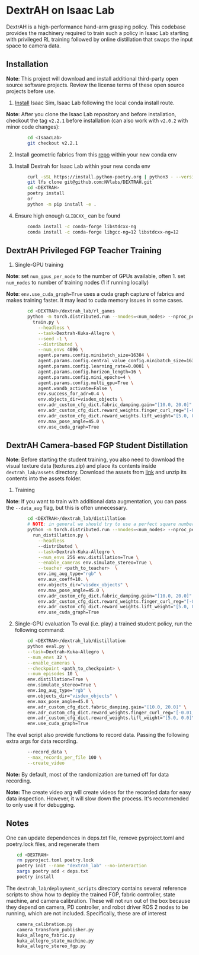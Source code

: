 # DextrAH on Isaac Lab

DextrAH is a high-performance hand-arm grasping policy. This codebase provides the machinery required to train such a policy in Isaac Lab starting with privileged RL training followed by online distillation that swaps the input space to camera data.

## Installation
**Note**: This project will download and install additional third-party open source software projects. Review the license terms of these open source projects before use.

1. [Install](https://isaac-sim.github.io/IsaacLab/main/source/setup/installation/pip_installation.html) Isaac Sim, Isaac Lab following the local conda install route.

**Note**: After you clone the Isaac Lab repository and before installation, checkout the tag `v2.2.1` before installation (can also work with `v2.0.2` with minor code changes):
```bash
        cd <IsaacLab>
        git checkout v2.2.1
```
2. Install geometric fabrics from this [repo](https://github.com/NVlabs/FABRICS) within your new conda env

3. Install Dextrah for Isaac Lab within your new conda env
```bash
        curl -sSL https://install.python-poetry.org | python3 - --version 1.8.3
        git lfs clone git@github.com:NVlabs/DEXTRAH.git
        cd <DEXTRAH>
        poetry install
        or
        python -m pip install -e .
```
4. Ensure high enough `GLIBCXX_` can be found
```bash
        conda install -c conda-forge libstdcxx-ng
        conda install -c conda-forge libgcc-ng=12 libstdcxx-ng=12
```

## DextrAH Privileged FGP Teacher Training
1. Single-GPU training

**Note**: set `num_gpus_per_node` to the number of GPUs available, often 1. set `num_nodes` to number of training nodes (1 if running locally)

**Note**: `env.use_cuda_graph=True` uses a cuda graph capture of fabrics and makes training faster. It may lead to cuda memory issues in some cases.
```bash
        cd <DEXTRAH>/dextrah_lab/rl_games
        python -m torch.distributed.run --nnodes=<num_nodes> --nproc_per_node=<num_gpus_per_node>\
          train.py \
            --headless \
            --task=Dextrah-Kuka-Allegro \
            --seed -1 \
            --distributed \
            --num_envs 4096 \
            agent.params.config.minibatch_size=16384 \
            agent.params.config.central_value_config.minibatch_size=16384 \
            agent.params.config.learning_rate=0.0001 \
            agent.params.config.horizon_length=16 \
            agent.params.config.mini_epochs=4 \
            agent.params.config.multi_gpu=True \
            agent.wandb_activate=False \
            env.success_for_adr=0.4 \
            env.objects_dir=visdex_objects \
            env.adr_custom_cfg_dict.fabric_damping.gain="[10.0, 20.0]" \
            env.adr_custom_cfg_dict.reward_weights.finger_curl_reg="[-0.01, -0.01]" \
            env.adr_custom_cfg_dict.reward_weights.lift_weight="[5.0, 0.0]" \
            env.max_pose_angle=45.0 \
            env.use_cuda_graph=True
```
## DextrAH Camera-based FGP Student Distillation
**Note**: Before starting the student training, you also need to download the visual texture data (textures.zip) and place its contents inside `dextrah_lab/assets` directory. Download the assets from [link](https://huggingface.co/datasets/nvidia/dextrah_textures/blob/main/textures.zip) and unzip its contents into the assets folder.

1. Training

**Note**: If you want to train with additional data augmentation, you can pass the `--data_aug` flag, but this is often unnecessary.
```bash
        cd <DEXTRAH>/dextrah_lab/distillation
        # NOTE: in general we should try to use a perfect square number of tiles
        python -m torch.distributed.run --nnodes=<num_nodes> --nproc_per_node=<num_gpus_per_node> \
          run_distillation.py \
            --headless
            --distributed \
            --task=Dextrah-Kuka-Allegro \
            --num_envs 256 env.distillation=True \
            --enable_cameras env.simulate_stereo=True \
            --teacher <path_to_teacher>  \
            env.img_aug_type="rgb" \
            env.aux_coeff=10. \
            env.objects_dir="visdex_objects" \
            env.max_pose_angle=45.0 \
            env.adr_custom_cfg_dict.fabric_damping.gain="[10.0, 20.0]" \
            env.adr_custom_cfg_dict.reward_weights.finger_curl_reg="[-0.01, -0.01]" \
            env.adr_custom_cfg_dict.reward_weights.lift_weight="[5.0, 0.0]" \
            env.use_cuda_graph=True
```

2. Single-GPU evaluation
To eval (i.e. play) a trained student policy, run the following command:
```bash
        cd <DEXTRAH>/dextrah_lab/distillation
        python eval.py \
        --task=Dextrah-Kuka-Allegro \
        --num_envs 32 \
        --enable_cameras \
        --checkpoint <path_to_checkpoint> \
        --num_episodes 10 \
        env.distillation=True \
        env.simulate_stereo=True \
        env.img_aug_type="rgb" \
        env.objects_dir="visdex_objects" \
        env.max_pose_angle=45.0 \
        env.adr_custom_cfg_dict.fabric_damping.gain="[10.0, 20.0]" \
        env.adr_custom_cfg_dict.reward_weights.finger_curl_reg="[-0.01, -0.01]" \
        env.adr_custom_cfg_dict.reward_weights.lift_weight="[5.0, 0.0]" \
        env.use_cuda_graph=True
```

The eval script also provide functions to record data. Passing the following
extra args for data recording.
```bash
        --record_data \
        --max_records_per_file 100 \
        --create_video
```
**Note:** By default, most of the randomization are turned off for data recording.

**Note:** The create video arg will create videos for the recorded data for easy data inspection.
However, it will slow down the process. It's recommended to only use it for debugging.

## Notes
One can update dependences in deps.txt file, remove pyproject.toml and poetry.lock files, and regenerate them
```bash
    cd <DEXTRAH>
    rm pyproject.toml poetry.lock
    poetry init --name "dextrah_lab" --no-interaction
    xargs poetry add < deps.txt
    poetry install
```
The `dextrah_lab/deployment_scripts` directory contains several reference scripts to show how to deploy the trained FGP, fabric controller, state machine, and camera calibration. These will not run out of the box because they depend on camera, PD controller, and robot driver ROS 2 nodes to be running, which are not included. Specifically, these are of interest
```bash
    camera_calibration.py
    camera_transform_publisher.py
    kuka_allegro_fabric.py
    kuka_allegro_state_machine.py
    kuka_allegro_stereo_fgp.py
```
